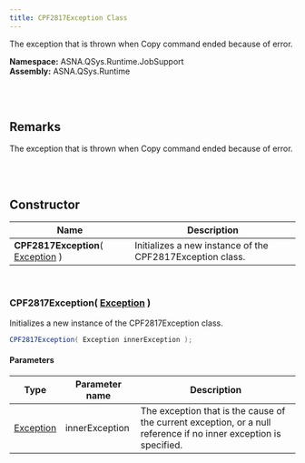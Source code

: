 ```yaml
---
title: CPF2817Exception Class
---
```


The exception that is thrown when Copy command ended because of error.

**Namespace:** ASNA.QSys.Runtime.JobSupport <br/>
**Assembly:** ASNA.QSys.Runtime

<br>
<br>

## Remarks

The exception that is thrown when Copy command ended because of error.

[//]: # ($$TODO: Complete the Remarks section.)

<br>
<br>

## Constructor

| Name |  Description 
| --- | --- 
| **CPF2817Exception**( [Exception](https://docs.microsoft.com/en-us/dotnet/api/system.exception) ) | Initializes a new instance of the CPF2817Exception class.

<br>

### CPF2817Exception( [Exception](https://docs.microsoft.com/en-us/dotnet/api/system.exception) )

Initializes a new instance of the CPF2817Exception class.

```cs
CPF2817Exception( Exception innerException );
```

#### Parameters

| Type | Parameter name | Description
| --- | --- | ---
| [Exception](https://docs.microsoft.com/en-us/dotnet/api/system.exception) | innerException | The exception that is the cause of the current exception, or a null reference if no inner exception is specified. 

<br>


<br>
<br>

